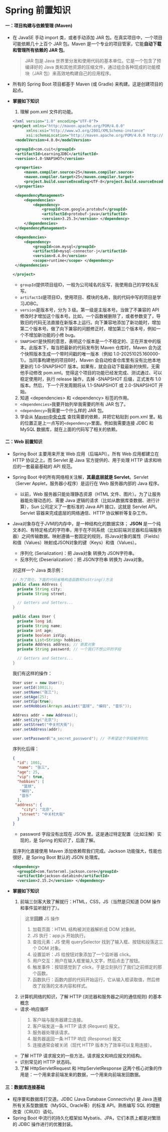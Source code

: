 # Spring 前置知识

#### **一：项目构建与依赖管理 (Maven)**

*  在 JavaSE 手动 import 类，或者手动添加 JAR 包。在真实项目中，一个项目可能依赖几十上百个 JAR 包。Maven 是一个专业的项目管家，它能**自动下载和管理所有依赖的 JAR 包**。 
  
    > JAR 包是 Java 世界里分发和使用代码的基本单位。它是一个包含了预编译好的 Java 类和其他资源的压缩文件，通过组合各种现成的功能模块（JAR 包）来高效地构建自己的应用程序。

* 所有的 Spring Boot 项目都基于 Maven (或 Gradle) 来构建。这是创建项目的起点。  
* **掌握如下知识**  
  1. 理解 pom.xml 文件的功能。
   ```xml
  <?xml version="1.0" encoding="UTF-8"?>
  <project xmlns="http://maven.apache.org/POM/4.0.0"
         xmlns:xsi="http://www.w3.org/2001/XMLSchema-instance"
         xsi:schemaLocation="http://maven.apache.org/POM/4.0.0 http://maven.apache.org/xsd/maven-4.0.0.xsd">
    <modelVersion>4.0.0</modelVersion>

    <groupId>com.cuit</groupId>
    <artifactId>LearningJDBC</artifactId>
    <version>1.0-SNAPSHOT</version>

    <properties>
        <maven.compiler.source>25</maven.compiler.source>
        <maven.compiler.target>25</maven.compiler.target>
        <project.build.sourceEncoding>UTF-8</project.build.sourceEncoding>
    </properties>

    <dependencyManagement>
        <dependencies>
            <dependency>
                <groupId>com.google.protobuf</groupId>
                <artifactId>protobuf-java</artifactId>
                <version>3.25.3</version> </dependency>
        </dependencies>
    </dependencyManagement>

    <dependencies>
        <dependency>
            <groupId>com.mysql</groupId>
            <artifactId>mysql-connector-j</artifactId>
            <version>8.4.0</version>
            <scope>runtime</scope> </dependency>
    </dependencies>

  </project>
   ```

   * `groupId`提供项目组ID，一般为公司域名的反写，我使用自己的学校名反写。
   * `artifactId`是项目ID，使用项目、模块的名称，我的代码中写的项目是学习JDBC。
   * `version`是版本号，分为 3 级。第一级是主版本号。当做了不兼容的 API 修改时才增加这个版本号。比如，一个函数被删除了，或者参数变了，导致旧的代码无法直接在新版本上运行。向下兼容地添加了新功能时，增加第二个版本号。做了向下兼容的问题修正时，增加第三个版本号，例如一个不增加新功能的小修 bug。
   * `SNAPSHOT`是快照的意思，表明这个版本是一个不稳定的、正在开发中的版本。此版本下，每当把最新的代码发布到 Maven 仓库时，Maven 会为这个快照版本生成一个带时间戳的唯一版本（例如 1.0-20251025.160000-1）。当同事构建他的项目B时，Maven 会自动检查仓库里有没有比他本地更新的 1.0-SNAPSHOT 版本。如果有，就会自动下载最新的快照，无需他手动修改 pom.xml。觉得这个项目的功能已经发完成、测试通过、可以稳定使用时，执行 release 操作，去掉 -SNAPSHOT 后缀，正式发布 1.0 版本。然后，下一个开发周期将从 1.1-SNAPSHOT 或 2.0-SNAPSHOT 开始。
  2. 知道 \<dependencies\> 和 \<dependency\> 标签的作用。
   * `<dependencies>`我要开始列举我需要的所有 JAR 包了。
   * `<dependency>`我需要一个什么样的 JAR 包。
  3. 学会从 [Maven中央仓库](https://mvnrepository.com/) 查找需要的依赖，并把它粘贴到 pom.xml 里。粘的位置正是上一点写的`<dependency>`里面。例如我需要连接 JDBC 和 MySQL 数据库，就在上面的代码写了相关的依赖。

#### **二：Web 前置知识**

*  Spring Boot 主要用来开发 Web 应用（后端API）。所有 Web 应用都建立在 HTTP 协议之上。而 Servlet 是 Java 官方提供的、用于处理 HTTP 请求和响应的一套最最基础的 API 规范。  
*  Spring Boot 中的所有网络相关注解，**其最底层就是 Servlet**。Servlet（Server Applet，服务器小程序）是运行在 Web 服务器内部的 Java 程序。
     * 以前，Web 服务器只能处理静态资源（HTML 文件、图片）。为了让服务器能处理动态的、需要 Java 逻辑的请求（比如从数据库查数据、进行计算），Sun 公司定义了一套标准的 Java API 接口，这就是 Servlet API。Servlet 容器来完成底层的网络通信、HTTP 协议解析等复杂工作。
* Java对象存在于JVM的内存中，是一种结构化的数据实体； **JSON** 是一个纯文本的、有特定格式的字符串，用于在不同系统（比如前端浏览器和后端服务器）之间传输数据。映射遵循一套固定的规则，将Java对象的属性（Fields）和值（Values）映射成JSON对象的键（Keys）和值（Values）。
    * 序列化 (Serialization)：把 Java对象 转换为 JSON字符串。
    * 反序列化 (Deserialization)：把 JSON字符串 转换为 Java对象。
  
  对这样一个 Java 类示例：
  ```java
  // 为了简化，下面的代码省略构造函数和toString()方法
  public class Address {
    private String city;
    private String street;

    // Getters and Setters...
  }

  public class User {
    private long id;
    private String name;
    private int age;
    private boolean isVip;
    private List<String> hobbies;
    private Address address; // 嵌套对象
    private String password; // 一个我们不想公开的字段

    // Getters and Setters...
  }
  ```
  我们有这样的操作：
  ```java
  User user = new User();
  user.setId(1001L);
  user.setName("张三");
  user.setAge(25);
  user.setVip(true);
  user.setHobbies(Arrays.asList("篮球", "编码", "音乐"));

  Address addr = new Address();
  addr.setCity("北京");
  addr.setStreet("中关村大街");
  user.setAddress(addr);

  user.setPassword("a_secret_password"); // 不希望这个字段被序列化
  ```
  序列化后得：
  ```json
  {
    "id": 1001,
    "name": "张三",
    "age": 25,
    "vip": true,
    "hobbies": [
      "篮球",
     "编码",
     "音乐"
    ],
   "address": {
      "city": "北京",
     "street": "中关村大街"
    }
  }
  ```
  * password 字段没有出现在 JSON 里。这是通过特定配置（比如注解）实现的，是 Spring 的知识了，后面了解。

  反序列化直接使用 Maven 添加依赖帮我们完成。Jackson 功能强大，性能也很好，是 Spring Boot 默认的 JSON 处理库。

  ```xml
  <dependency>
    <groupId>com.fasterxml.jackson.core</groupId>
    <artifactId>jackson-databind</artifactId>
    <version>2.15.2</version> </dependency>
  ```
* **掌握如下知识**  
  1. 前端三剑客大致了解就行：HTML，CSS，JS（当然是只知道 DOM 操作和事件监听就行了）。
   
  > 这里**回顾** JS 操作
  > 1. 加载页面：HTML 结构被浏览器解析成 DOM 对象树。
  > 2. JS 执行：app.js 开始执行。
  > 3. 查找元素：JS 使用 querySelector 找到了输入框、按钮和段落这三个 DOM 对象。
  > 4. 设置监听：JS 给按钮对象添加了一个监听器 click。
  > 5. 用户交互：用户在输入框里输入文字，然后点击了按钮。
  > 6. 触发事件：按钮感觉到了 click，于是立刻执行了我们之前绑定的那个函数。
  > 7. 函数执行：函数内部的代码开始运行，它从输入框读取值，然后修改了段落的文本内容和样式。

  2. 计算机网络的知识，了解 HTTP (浏览器和服务器之间的通信规则) 的基本概念
  * 请求-响应循环
  <blockquote>
   <ol style="list-style-type: decimal;">
     <li>客户端与服务器建立连接。</li>
     <li>客户端发送一条 HTTP 请求 (Request) 报文。</li>
     <li>服务器处理该请求。</li>
     <li>服务器返回一条 HTTP 响应 (Response) 报文</li>
     <li>连接通常会被关闭（现代 HTTP 版本为了效率可以复用连接）。</li>
   </ol>
  </blockquote>
  
  * 了解 HTTP 请求报文的一些方法，请求报文和响应报文的结构。
  * 识别常见的 HTTP 状态码。
   
  3. 了解 HttpServletRequest 和 HttpServletResponse 这两个核心对象的作用是：一个用来拿前端发来的数据，一个用来向前端发回数据。

#### **三：数据库连接基础**

* 程序要和数据库打交道。JDBC (Java Database Connectivity) 是 Java 连接所有关系型数据库（MySQL, Oracle等）的标准 API。熟练编写 SQL 的增删改查（CRUD）语句。
* Spring Boot 中流行的持久化框架如 Mybatis、JPA，它们本质上都是对繁琐的 JDBC 操作进行的优雅封装。
